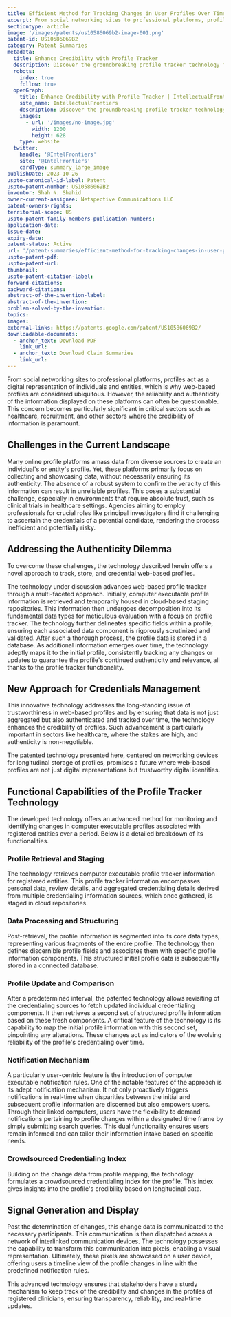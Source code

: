 ```yaml
---
title: Efficient Method for Tracking Changes in User Profiles Over Time
excerpt: From social networking sites to professional platforms, profiles act as a digital representation of individuals and entities, which is why web-based profiles are considered ubiquitous.
sectiontype: article
image: '/images/patents/us10586069b2-image-001.png'
patent-id: US10586069B2
category: Patent Summaries
metadata:
  title: Enhance Credibility with Profile Tracker
  description: Discover the groundbreaking profile tracker technology for tracking and verifying online profiles, vital for healthcare and recruitment sectors
  robots:
    index: true
    follow: true
  openGraph:
    title: Enhance Credibility with Profile Tracker | IntellectualFrontiers
    site_name: IntellectualFrontiers
    description: Discover the groundbreaking profile tracker technology for tracking and verifying online profiles, vital for healthcare and recruitment sectors
    images:
      - url: '/images/no-image.jpg'
        width: 1200
        height: 628
    type: website
  twitter:
    handle: '@IntelFrontiers'
    site: '@IntelFrontiers'
    cardType: summary_large_image
publishDate: 2023-10-26
uspto-canonical-id-label: Patent
uspto-patent-number: US10586069B2
inventor: Shah N. Shahid
owner-current-assignee: Netspective Communications LLC
patent-owners-rights:
territorial-scope: US
uspto-patent-family-members-publication-numbers:
application-date:
issue-date:
expiry-date:
patent-status: Active
url: '/patent-summaries/efficient-method-for-tracking-changes-in-user-profiles-over-time'
uspto-patent-pdf:
uspto-patent-url:
thumbnail:
uspto-patent-citation-label:
forward-citations:
backward-citations:
abstract-of-the-invention-label:
abstract-of-the-invention:
problem-solved-by-the-invention:
topics:
images:
external-links: https://patents.google.com/patent/US10586069B2/
downloadable-documents:
  - anchor_text: Download PDF
    link_url:
  - anchor_text: Download Claim Summaries
    link_url:
---
```


From social networking sites to professional platforms, profiles act as a digital representation of individuals and entities, which is why web-based profiles are considered ubiquitous. However, the reliability and authenticity of the information displayed on these platforms can often be questionable. This concern becomes particularly significant in critical sectors such as healthcare, recruitment, and other sectors where the credibility of information is paramount.

## Challenges in the Current Landscape

Many online profile platforms amass data from diverse sources to create an individual's or entity's profile. Yet, these platforms primarily focus on collecting and showcasing data, without necessarily ensuring its authenticity. The absence of a robust system to confirm the veracity of this information can result in unreliable profiles. This poses a substantial challenge, especially in environments that require absolute trust, such as clinical trials in healthcare settings. Agencies aiming to employ professionals for crucial roles like principal investigators find it challenging to ascertain the credentials of a potential candidate, rendering the process inefficient and potentially risky.

## Addressing the Authenticity Dilemma

To overcome these challenges, the technology described herein offers a novel approach to track, store, and credential web-based profiles.

The technology under discussion advances web-based profile tracker through a multi-faceted approach. Initially, computer executable profile information is retrieved and temporarily housed in cloud-based staging repositories. This information then undergoes decomposition into its fundamental data types for meticulous evaluation with a focus on profile tracker. The technology further delineates specific fields within a profile, ensuring each associated data component is rigorously scrutinized and validated. After such a thorough process, the profile data is stored in a database. As additional information emerges over time, the technology adeptly maps it to the initial profile, consistently tracking any changes or updates to guarantee the profile's continued authenticity and relevance, all thanks to the profile tracker functionality.

## New Approach for Credentials Management

This innovative technology addresses the long-standing issue of trustworthiness in web-based profiles and by ensuring that data is not just aggregated but also authenticated and tracked over time, the technology enhances the credibility of profiles. Such advancement is particularly important in sectors like healthcare, where the stakes are high, and authenticity is non-negotiable.

The patented technology presented here, centered on networking devices for longitudinal storage of profiles, promises a future where web-based profiles are not just digital representations but trustworthy digital identities.

## Functional Capabilities of the Profile Tracker Technology

The developed technology offers an advanced method for monitoring and identifying changes in computer executable profiles associated with registered entities over a period. Below is a detailed breakdown of its functionalities.

### Profile Retrieval and Staging

The technology retrieves computer executable profile tracker information for registered entities. This profile tracker information encompasses personal data, review details, and aggregated credentialing details derived from multiple credentialing information sources, which once gathered, is staged in cloud repositories.

### Data Processing and Structuring

Post-retrieval, the profile information is segmented into its core data types, representing various fragments of the entire profile. The technology then defines discernible profile fields and associates them with specific profile information components. This structured initial profile data is subsequently stored in a connected database.

### Profile Update and Comparison

After a predetermined interval, the patented technology allows revisiting of the credentialing sources to fetch updated individual credentialing components. It then retrieves a second set of structured profile information based on these fresh components. A critical feature of the technology is its capability to map the initial profile information with this second set, pinpointing any alterations. These changes act as indicators of the evolving reliability of the profile's credentialing over time.

### Notification Mechanism

A particularly user-centric feature is the introduction of computer executable notification rules. One of the notable features of the approach is its adept notification mechanism. It not only proactively triggers notifications in real-time when disparities between the initial and subsequent profile information are discerned but also empowers users. Through their linked computers, users have the flexibility to demand notifications pertaining to profile changes within a designated time frame by simply submitting search queries. This dual functionality ensures users remain informed and can tailor their information intake based on specific needs.

### Crowdsourced Credentialing Index

Building on the change data from profile mapping, the technology formulates a crowdsourced credentialing index for the profile. This index gives insights into the profile's credibility based on longitudinal data.

## Signal Generation and Display

Post the determination of changes, this change data is communicated to the necessary participants. This communication is then dispatched across a network of interlinked communication devices. The technology possesses the capability to transform this communication into pixels, enabling a visual representation. Ultimately, these pixels are showcased on a user device, offering users a timeline view of the profile changes in line with the predefined notification rules.

This advanced technology ensures that stakeholders have a sturdy mechanism to keep track of the credibility and changes in the profiles of registered clinicians, ensuring transparency, reliability, and real-time updates.
